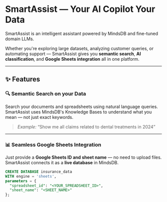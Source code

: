 # SmartAssist — Your AI Copilot Your Data

SmartAssist is an intelligent assistant powered by MindsDB and fine-tuned domain LLMs.

Whether you're exploring large datasets, analyzing customer queries, or automating support — SmartAssist gives you **semantic search**, **AI classification**, and **Google Sheets integration** all in one platform.

---

## ✨ Features

### 🔍 Semantic Search on your Data
Search your documents and spreadsheets using natural language queries. SmartAssist uses MindsDB's Knowledge Bases to understand what you mean — not just exact keywords.

> _Example:_ “Show me all claims related to dental treatments in 2024”

---

### 📊 Seamless Google Sheets Integration
Just provide a **Google Sheets ID and sheet name** — no need to upload files. SmartAssist connects it as a **live database** in MindsDB.

```sql
CREATE DATABASE insurance_data
WITH engine = 'sheets',
parameters = {
  "spreadsheet_id": "<YOUR_SPREADSHEET_ID>",
  "sheet_name": "<SHEET_NAME>"
};
